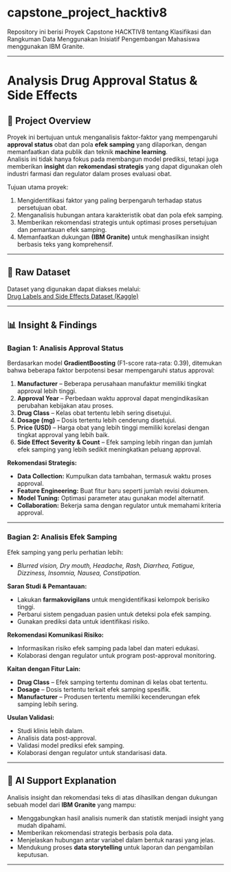 # capstone_project_hacktiv8
Repository ini berisi Proyek Capstone HACKTIV8 tentang Klasifikasi dan Rangkuman Data Menggunakan Inisiatif Pengembangan Mahasiswa menggunakan  IBM Granite.

---

# Analysis Drug Approval Status & Side Effects

## 📌 Project Overview
Proyek ini bertujuan untuk menganalisis faktor-faktor yang mempengaruhi **approval status** obat dan pola **efek samping** yang dilaporkan, dengan memanfaatkan data publik dan teknik **machine learning**.  
Analisis ini tidak hanya fokus pada membangun model prediksi, tetapi juga memberikan **insight** dan **rekomendasi strategis** yang dapat digunakan oleh industri farmasi dan regulator dalam proses evaluasi obat.

Tujuan utama proyek:
1. Mengidentifikasi faktor yang paling berpengaruh terhadap status persetujuan obat.
2. Menganalisis hubungan antara karakteristik obat dan pola efek samping.
3. Memberikan rekomendasi strategis untuk optimasi proses persetujuan dan pemantauan efek samping.
4. Memanfaatkan dukungan **(IBM Granite)** untuk menghasilkan insight berbasis teks yang komprehensif.

---

## 📂 Raw Dataset
Dataset yang digunakan dapat diakses melalui:  
[Drug Labels and Side Effects Dataset (Kaggle)](https://www.kaggle.com/datasets/pratyushpuri/drug-labels-and-side-effects-dataset-1400-records)  

---

## 📊 Insight & Findings

### Bagian 1: Analisis Approval Status
Berdasarkan model **GradientBoosting** (F1-score rata-rata: 0.39), ditemukan bahwa beberapa faktor berpotensi besar mempengaruhi status approval:

1. **Manufacturer** – Beberapa perusahaan manufaktur memiliki tingkat approval lebih tinggi.
2. **Approval Year** – Perbedaan waktu approval dapat mengindikasikan perubahan kebijakan atau proses.
3. **Drug Class** – Kelas obat tertentu lebih sering disetujui.
4. **Dosage (mg)** – Dosis tertentu lebih cenderung disetujui.
5. **Price (USD)** – Harga obat yang lebih tinggi memiliki korelasi dengan tingkat approval yang lebih baik.
6. **Side Effect Severity & Count** – Efek samping lebih ringan dan jumlah efek samping yang lebih sedikit meningkatkan peluang approval.

**Rekomendasi Strategis:**
- **Data Collection:** Kumpulkan data tambahan, termasuk waktu proses approval.
- **Feature Engineering:** Buat fitur baru seperti jumlah revisi dokumen.
- **Model Tuning:** Optimasi parameter atau gunakan model alternatif.
- **Collaboration:** Bekerja sama dengan regulator untuk memahami kriteria approval.

---

### Bagian 2: Analisis Efek Samping
Efek samping yang perlu perhatian lebih:
- *Blurred vision, Dry mouth, Headache, Rash, Diarrhea, Fatigue, Dizziness, Insomnia, Nausea, Constipation.*

**Saran Studi & Pemantauan:**
- Lakukan **farmakovigilans** untuk mengidentifikasi kelompok berisiko tinggi.
- Perbarui sistem pengaduan pasien untuk deteksi pola efek samping.
- Gunakan prediksi data untuk identifikasi risiko.

**Rekomendasi Komunikasi Risiko:**
- Informasikan risiko efek samping pada label dan materi edukasi.
- Kolaborasi dengan regulator untuk program post-approval monitoring.

**Kaitan dengan Fitur Lain:**
- **Drug Class** – Efek samping tertentu dominan di kelas obat tertentu.
- **Dosage** – Dosis tertentu terkait efek samping spesifik.
- **Manufacturer** – Produsen tertentu memiliki kecenderungan efek samping lebih sering.

**Usulan Validasi:**
- Studi klinis lebih dalam.
- Analisis data post-approval.
- Validasi model prediksi efek samping.
- Kolaborasi dengan regulator untuk standarisasi data.

---

## 🤖 AI Support Explanation
Analisis insight dan rekomendasi teks di atas dihasilkan dengan dukungan sebuah model dari **IBM Granite** yang mampu:
- Menggabungkan hasil analisis numerik dan statistik menjadi insight yang mudah dipahami.
- Memberikan rekomendasi strategis berbasis pola data.
- Menjelaskan hubungan antar variabel dalam bentuk narasi yang jelas.
- Mendukung proses **data storytelling** untuk laporan dan pengambilan keputusan.

---

